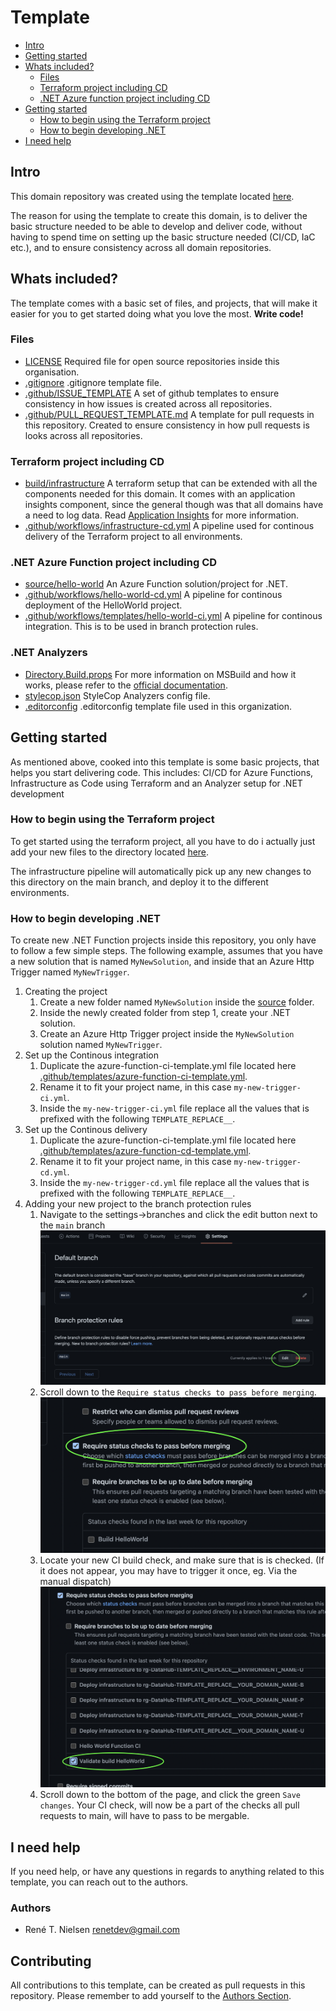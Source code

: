 # Template

- [Intro](#intro)
- [Getting started](#getting-started)
- [Whats included?](#whats-included)
    - [Files](#files)
    - [Terraform project including CD](#terraform-project-including-cd)
    - [.NET Azure function project including CD](#.net-azure-function-project-including-cd)
- [Getting started](#getting-started)
    - [How to begin using the Terraform project](#how-to-begin-using-the-terraform-project)
    - [How to begin developing .NET](#how-to-begin-developing-net)
- [I need help](#i-need-help)

## Intro

This domain repository was created using the template located [here](https://github.com/Energinet-DataHub/geh-domain-template-repository).

The reason for using the template to create this domain, is to deliver the basic structure needed to be able to develop and deliver code, without having to spend time on setting up the basic structure needed (CI/CD, IaC etc.), and to ensure consistency across all domain repositories.

## Whats included?

The template comes with a basic set of files, and projects, that will make it easier for you to get started doing what you love the most. **Write code!**

### Files

- [LICENSE](../../LICENSE) Required file for open source repositories inside this organisation.
- [.gitignore](../../.gitignore) .gitignore template file.
- [.github/ISSUE_TEMPLATE](../../.github/ISSUE_TEMPLATE) A set of github templates to ensure consistency in how issues is created across all repositories.
- [.github/PULL_REQUEST_TEMPLATE.md](../../.github/PULL_REQUEST_TEMPLATE.md) A template for pull requests in this repository. Created to ensure consistency in how pull requests is looks across all repositories.

### Terraform project including CD

- [build/infrastructure](../../build/infrastructure) A terraform setup that can be extended with all the components needed for this domain. It comes with an application insights component, since the general though was that all domains have a need to log data. Read [Application Insights](https://docs.microsoft.com/en-us/azure/azure-monitor/app/app-insights-overview) for more information.
- [.github/workflows/infrastructure-cd.yml](../../.github/workflows/infrastructure-cd.yml) A pipeline used for continous delivery of the Terraform project to all environments.

### .NET Azure Function project including CD

- [source/hello-world](../../source/hello-world) An Azure Function solution/project for .NET.
- [.github/workflows/hello-world-cd.yml](../../.github/workflows/hello-world-cd.yml) A pipeline for continous deployment of the HelloWorld project.
- [.github/workflows/templates/hello-world-ci.yml](../../.github/workflows/hello-world-ci.yml) A pipeline for continous integration. This is to be used in branch protection rules.

### .NET Analyzers

- [Directory.Build.props](../../Directory.Build.props) For more information on MSBuild and how it works, please refer to the [official documentation](https://docs.microsoft.com/en-us/visualstudio/msbuild/customize-your-build?view=vs-2019#directorybuildprops-and-directorybuildtargets).
- [stylecop.json](../../stylecop.json) StyleCop Analyzers config file.
- [.editorconfig](../../.editorconfig) .editorconfig template file used in this organization.

## Getting started

As mentioned above, cooked into this template is some basic projects, that helps you start delivering code.
This includes: CI/CD for Azure Functions, Infrastructure as Code using Terraform and an Analyzer setup for .NET development

### How to begin using the Terraform project

To get started using the terraform project, all you have to do i actually just add your new files to the directory located [here](../../build/infrastructure).

The infrastructure pipeline will automatically pick up any new changes to this directory on the main branch, and deploy it to the different environments.

### How to begin developing .NET

To create new .NET Function projects inside this repository, you only have to follow a few simple steps.
The following example, assumes that you have a new solution that is named `MyNewSolution`, and inside that an Azure Http Trigger named `MyNewTrigger`.

1. Creating the project
    1. Create a new folder named `MyNewSolution` inside the [source](../../source) folder.
    2. Inside the newly created folder from step 1, create your .NET solution.
    3. Create an Azure Http Trigger project inside the `MyNewSolution` solution named `MyNewTrigger`.
2. Set up the Continous integration
    1. Duplicate the azure-function-ci-template.yml file located here [.github/templates/azure-function-ci-template.yml](../../.github/templates/azure-function-ci-template.yml).
    2. Rename it to fit your project name, in this case `my-new-trigger-ci.yml`.
    3. Inside the `my-new-trigger-ci.yml` file replace all the values that is prefixed with the following `TEMPLATE_REPLACE__`.
3. Set up the Continous delivery
    1. Duplicate the azure-function-ci-template.yml file located here [.github/templates/azure-function-cd-template.yml](../../.github/templates/azure-function-cd-template.yml).
    2. Rename it to fit your project name, in this case `my-new-trigger-cd.yml`.
    3. Inside the `my-new-trigger-cd.yml` file replace all the values that is prefixed with the following `TEMPLATE_REPLACE__`.
4. Adding your new project to the branch protection rules
    1. Navigate to the settings->branches and click the edit button next to the `main` branch
    ![Step 1](./branch-protection-rules-edit-1.png)
    2. Scroll down to the `Require status checks to pass before merging`.
    ![Step 2](./branch-protection-rules-edit-2.png)
    3. Locate your new CI build check, and make sure that is is checked.
    (If it does not appear, you may have to trigger it once, eg. Via the manual dispatch)
    ![Step 3](./branch-protection-rules-edit-3.png)
    4. Scroll down to the bottom of the page, and click the green `Save changes`. Your CI check, will now be a part of the checks all pull requests to main, will have to pass to be mergable.

## I need help

If you need help, or have any questions in regards to anything related to this template, you can reach out to the authors.

### Authors

- René T. Nielsen [renetdev@gmail.com](mailto:renetdev@gmail.com)

## Contributing

All contributions to this template, can be created as pull requests in this repository.
Please remember to add yourself to the [Authors Section](#authors).
